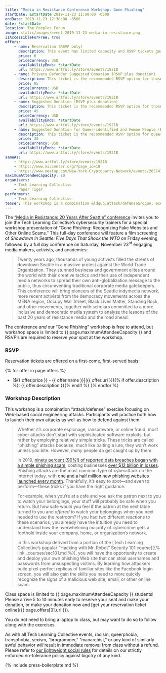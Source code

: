 ```yaml
---
title: "Media in Resistance Conference Workshop: Gone Phishing"
startDate: &startDate 2019-11-23 11:00:00 -0500
endDate: 2019-11-23 12:30:00 -0500
date: *startDate
location: The Peoples Forum
image: static/images/event-2019-11-23-media-in-resistance.png
isAccessibleForFree: true
offers:
    - name: Reservation (RSVP only)
      description: This event has limited capacity and RSVP tickets guarantee your spot. This ticket is only an RSVP, omitting your optional donation to support our advocacy efforts in support of online privacy and digital security literacy in underserved communities.
      price: 0
      priceCurrency: USD
      availabilityEnds: *startDate
      url: https://www.artful.ly/store/events/19218
    - name: Privacy Defender Suggested Donation (RSVP plus donation)
      description: This ticket is the recommended RSVP option for those who have financial resources or are attending the workshop with the backing of their employer. This ticket type guarntees your spot at the workshop and offers your donation in support of our advocacy efforts to strengthen online privacy and digital security literacy in underserved communities.
      price: 95
      priceCurrency: USD
      availabilityEnds: *startDate
      url: https://www.artful.ly/store/events/19218
    - name: Suggested Donation (RSVP plus donation)
      description: This ticket is the recommended RSVP option for those who can afford to support our efforts to strengthen online privacy and digital security literacy in underserved communities. This ticket type guarantees your spot at the workshop and makes it possible for us to offer reduced-price tickets for our events.
      price: 45
      priceCurrency: USD
      availabilityEnds: *startDate
      url: https://www.artful.ly/store/events/19218
    - name: Suggested Donation for Queer-identified and Femme People (RSVP plus donation)
      description: This ticket is the recommended RSVP option for queer-identified and femme people or others who face systemic obstacles in society at large and in the cybersecurity industry especially but can still afford to lend their support to our efforts strengthening online privacy and digital security literacy in underserved communities. This ticket type guarantees your spot at the workshop.
      price: 30
      priceCurrency: USD
      availabilityEnds: *startDate
      url: https://www.artful.ly/store/events/19218
sameAs:
    - https://www.artful.ly/store/events/19218
    - https://www.miccenter.org/?page_id=18
    - https://www.meetup.com/New-York-Cryptoparty-Network/events/265747555/
maximumAttendeeCapacity: 20
organizers:
    - Tech Learning Collective
    - Paper Tiger
performers:
    - Tech Learning Collective
teaser: This workshop is a combination &ldquo;attack/defense&rdquo; exercise focusing on Web-based social engineering attacks. Participants will practice both how to launch their own attacks as well as how to defend against them.
---
```


The [&ldquo;Media in Resistance: 20 Years After Seattle&rdquo; conference](https://www.miccenter.org/?page_id=18) invites you to join the Tech Learning Collective&rsquo;s cybersecurity trainers for a special workshop presentation of &ldquo;Gone Phishing: Recognizing Fake Websites and Other Online Scams.&rdquo; This full-day conference will feature a film screening of <cite>Showdown in Seattle: Five Days That Shook the WTO</cite> on Friday evening, followed by a full day conference on Saturday, November 23<sup>rd</sup> engaging media makers, activists, and academics:

> Twenty years ago, thousands of young activists filled the streets of downtown Seattle in a massive protest against the World Trade Organization. They stunned business and government elites around the world with their creative tactics and their use of independent media networks to spread their own anti-globalization message to the public, thus circumventing traditional corporate media gatekeepers. This conference will bring pioneers of the Seattle indymedia network, more recent activists from the democracy movements across the MENA region, Occupy Wall Street, Black Lives Matter, Standing Rock, and other movements, together with scholars committed to a more inclusive and democratic media system to analyze the lessons of the past 20 years of resistance media and the road ahead.

The conference *and* our &ldquo;Gone Phishing&rdquo; workshop is free to attend, but workshop space is limited to {{ page.maximumAttendeeCapacity }} and RSVP&rsquo;s are required to reserve your spot at the workshop.

### RSVP

Reservation tickets are offered on a first-come, first-served basis:

{% for offer in page.offers %}
* [${{ offer.price }} - {{ offer.name }}]({{ offer.url }}){% if offer.description %}: {{ offer.description }}{% endif %}
{% endfor %}

### Workshop Description

This workshop is a combination &ldquo;attack/defense&rdquo; exercise focusing on Web-based social engineering attacks. Participants will practice both how to launch their own attacks as well as how to defend against them:

> Whether it&rsquo;s corporate espionage, ransomware, or online fraud, most cyber attacks don&rsquo;t start with sophisticated software exploits, but rather by employing relatively simple tricks. These tricks are called &ldquo;phishing&rdquo; attacks because, much like baiting a lure, they won&rsquo;t work unless you bite. However, <em>many</em> people do get caught up by them.
>
> In 2019, [ninety percent (90%!) of reported data breaches began with a simple phishing scam](https://retruster.com/blog/2019-phishing-and-email-fraud-statistics.html), costing businesses [over $12 billion in losses](https://retruster.com/blog/2019-phishing-and-email-fraud-statistics.html). Phishing attacks are the most common type of cyberattack on the Internet today, with [one and a half million new phishing websites launched every month](https://www.webroot.com/us/en/about/press-room/releases/nearly-15-million-new-phishing-sites). Thankfully, it&rsquo;s easy to spot—and even to perform—these tricks if you have the right guidance.
>
> For example, when you&rsquo;re at a cafe and you ask the patron next to you to watch your belongings, your stuff will probably be safe when you return. But how safe would you feel if the patron at the next table turned to you and *offered* to watch your belongings when you next needed to use the restroom? If you had two different reactions to these scenarios, you already have the intuition you need to understand how the overwhelming majority of cybercrime gets a foothold inside your company, home, or organization&rsquo;s network.
>
> In this workshop derived from a portion of the [Tech Learning Collective&rsquo;s popular &ldquo;Hacking with Mr. Robot&rdquo; Security 101 course]({% link _courses/sec101.md %}), you will have the opportunity to create and deploy your own phishing Web site that can steal usernames and passwords from unsuspecting victims. By learning how attackers build pixel-perfect replicas of familiar sites like the Facebook login screen, you will also gain the skills you need to more quickly recognize the signs of a malicious web site, email, or other online scam.

Class space is limited to {{ page.maximumAttendeeCapacity }} students! Please arrive 5 to 10 minutes early to reserve your seat and make your donation, or make your donation now and [get your reservation ticket online]({{ page.offers[0].url }}).

You do not need to bring a laptop to class, but may want to do so to follow along with the exercises.

As with all Tech Learning Collective events, racism, queerphobia, transphobia, sexism, &ldquo;brogrammer,&rdquo; &ldquo;manarchist,&rdquo; or any kind of similarly awful behavior *will* result in immediate removal from class without a refund. Please refer to [our lightweight social rules](https://github.com/AnarchoTechNYC/meta/wiki/Social-rules) for details on our strictly enforced no-tolerance policy against bigotry of any kind.

{% include press-boilerplate.md %}
